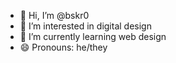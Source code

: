 - 👋 Hi, I’m @bskr0
- 👀 I’m interested in digital design
- 🌱 I’m currently learning web design
- 😄 Pronouns: he/they
